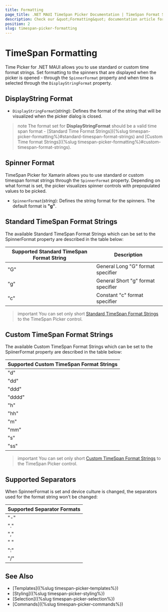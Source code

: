 ```yaml
---
title: Formatting
page_title: .NET MAUI TimeSpan Picker Documentation | TimeSpan Format Strings
description: Check our &quot;Formatting&quot; documentation article for Telerik TimeSpan Picker for .NET MAUI.
position: 2
slug: timespan-picker-formatting
---
```



# TimeSpan Formatting

Time Picker for .NET MAUI allows you to use standard or custom time format strings. Set formatting to the spinners that are displayed when the picker is opened - through the `SpinnerFormat` property and when time is selected through the `DisplayStringFormat` property. 

## DisplayString Format

* `DisplayStringFormat`(*string*): Defines the format of the string that will be visualized when the picker dialog is closed. 

>note The format set for **DisplayStringFormat** should be a valid time span format - [Standard Time Formst Strings]({%slug timespan-picker-formatting%}#standard-timespan-format-strings) and [Custom Time format Strings]({%slug timespan-picker-formatting%}#custom-timespan-format-strings). 

## Spinner Format

TimeSpan Picker for Xamarin allows you to use standard or custom timespan format strings through the `SpinnerFormat` property. Depending on what format is set, the picker visualizes spinner controls with prepopulated values to be picked.

* `SpinnerFormat`(*string*): Defines the string format for the spinners. The default format is **"g"**.

## Standard TimeSpan Format Strings

The available Standard TimeSpan Format Strings which can be set to the SpinnerFormat property are described in the table below:

| Supported Standard TimeSpan Format String | Description |
| -------- | -------- |
| "G" | General Long "G" format specifier |
| "g" | General Short "g" format specifier |
| "c" | Constant "c" format specifier |

>important You can set only short [Standard TimeSpan Format Strings](https://docs.microsoft.com/en-us/dotnet/standard/base-types/standard-timespan-format-strings) to the TimeSpan Picker control.

## Custom TimeSpan Format Strings

The available Custom TimeSpan Format Strings which can be set to the SpiinerFormat property are described in the table below:

| Supported Custom TimeSpan Format Strings|
| -------- |
| "d" |
| "dd" |
| "ddd" |
| "dddd" |
| "h" |
| "hh" |
| "m" |
| "mm" |
| "s" |
| "ss" |


>important You can set only short [Custom TimeSpan Format Strings](https://docs.microsoft.com/en-us/dotnet/standard/base-types/custom-timespan-format-strings) to the TimeSpan Picker control.

## Supported Separators

When SpinnerFormat is set and device culture is changed, the separators used for the format string won't be changed:

| Supported Separator Formats |
| -------- |
| "-" |
| "." |
| "," |
| " " |
| ":" |
| "/" |

## See Also

- [Templates]({%slug timespan-picker-templates%})
- [Styling]({%slug timespan-picker-styling%})
- [Selection]({%slug timespan-picker-selection%})
- [Commands]({%slug timespan-picker-commands%})
